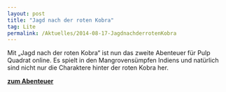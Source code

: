 ```yaml
---
layout: post
title: "Jagd nach der roten Kobra"
tag: Lite
permalink: /Aktuelles/2014-08-17-JagdnachderrotenKobra
---
```


Mit &bdquo;Jagd nach der roten Kobra&ldquo; ist nun das zweite Abenteuer für Pulp Quadrat online. Es spielt in den Mangrovensümpfen Indiens und natürlich sind nicht nur die Charaktere hinter der roten Kobra her.

**[zum Abenteuer](https://lite.jcgames.de/Settings/Pulp/Abenteuer/Jagd_nach_der_roten_Kobra/)**
